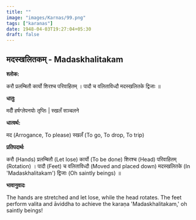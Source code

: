 ```yaml
---
title: ""
image: "images/Karnas/99.png"
tags: ["karanas"]
date: 1948-04-03T19:27:04+05:30
draft: false
---
```


## मदस्खलितकम् - Madaskhalitakam

**श्लोक:**

करौ प्रलम्बितौ कार्यो शिरश्च परिवाहितम् । पादौ च वलिताविध्दौ मदस्खलितके द्विजाः ॥

**धातुः**

मदीँ हर्षग्लेपनयोः तृप्तिः |
स्खलँ सञ्चलने

**धात्वर्थ:**

मद (Arrogance, To please)
स्खलँ (To go, To drop, To trip)

**प्रतिपदार्थः**

करौ (Hands) प्रलम्बितौ (Let lose) कार्यो (To be done) शिरश्च (Head) परिवाहितम् (Rotation) । पादौ (Feet) च वलिताविध्दौ (Moved and placed down) मदस्खलितके (In 'Madaskhalitakam') द्विजाः (Oh saintly beings) ॥

**भावानुवादः**

The hands are stretched and let lose, while the head rotates. The feet perform valita and āviddha to achieve the karaṇa 'Madaskhalitakam,' oh saintly beings!
